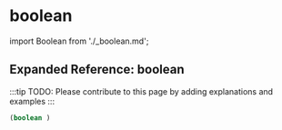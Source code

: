 # boolean

import Boolean from './_boolean.md';

<Boolean />

## Expanded Reference: boolean

:::tip
TODO: Please contribute to this page by adding explanations and examples
:::

```lisp
(boolean )
```

